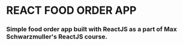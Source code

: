 # REACT FOOD ORDER APP

### Simple food order app built with ReactJS as a part of Max Schwarzmuller's ReactJS course.
